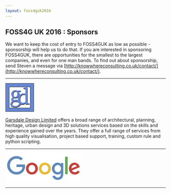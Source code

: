 ```yaml
---
layout: foss4guk2016
---
```

## FOSS4G UK 2016 : Sponsors

We want to keep the cost of entry to FOSS4GUK as low as possible - sponsorship will help us to do that. If you are interested in sponsoring FOSS4GUK, there are opportunities for the smallest to the largest companies, and even for one man bands. To find out about sponsorship, send Steven a message via [http://knowwhereconsulting.co.uk/contact/](http://knowwhereconsulting.co.uk/contact/).

---
<a name="garsdaledesign"></a>
![alt text](images/garsdale_small.jpg "Garsdale Design")

[Garsdale Design Limited](http://www.garsdaledesign.co.uk/) offers a broad range of architectural, planning, heritage, urban design and 3D solutions services based on the skills and experience gained over the years.
They offer a full range of services from high quality visualisation, project based support, training, custom rule and python scripting. 

---
<a name="google"></a>
![alt text](images/google_small.png "Google")

---


